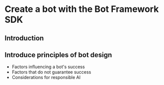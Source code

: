 # Create a bot with the Bot Framework SDK
## Introduction
## Introduce principles of bot design
  - Factors influencing a bot's success
  - Factors that do not guarantee success
  - Considerations for responsible AI